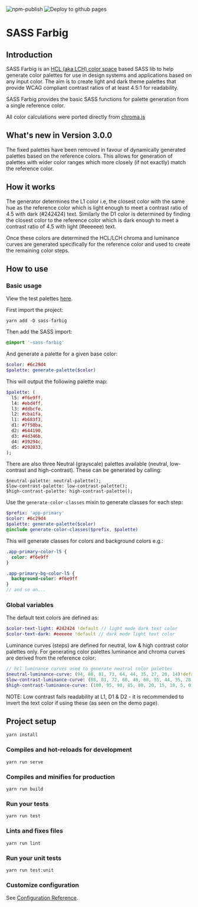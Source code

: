 ![npm-publish](https://github.com/aotearoan/sass-farbig/workflows/npm-publish/badge.svg?branch=master)
![Deploy to github pages](https://github.com/aotearoan/sass-farbig/workflows/Deploy%20to%20github%20pages/badge.svg?branch=master)

# SASS Farbig

## Introduction
SASS Farbig is an [HCL (aka LCH) color space](https://en.wikipedia.org/wiki/HCL_color_space) based SASS lib to help generate color palettes for use in design systems and applications based on any input color. The aim is to create light and dark theme palettes that provide WCAG compliant contrast ratios of at least 4.5:1 for readability.

SASS Farbig provides the basic SASS functions for palette generation from a single reference color.

All color calculations were ported directly from [chroma.js](https://vis4.net/chromajs/)

## What's new in Version 3.0.0
The fixed palettes have been removed in favour of dynamically generated palettes based on the reference colors. This allows for generation of palettes with wider color ranges which more closely (if not exactly) match the reference color.

## How it works
The generator determines the L1 color i.e, the closest color with the same hue as the reference color which is light enough to meet a contrast ratio of 4.5 with dark (#242424) text. Similarly the D1 color is determined by finding the closest color to the reference color which is dark enough to meet a contrast ratio of 4.5 with light (#eeeeee) text.

Once these colors are determined the HCL/LCH chroma and luminance curves are generated specifically for the reference color and used to create the remaining color steps.

## How to use

### Basic usage
View the test palettes [here](https://aotearoan.github.io/sass-farbig/).

First import the project:
```shell script
yarn add -D sass-farbig
```

Then add the SASS import:
```sass
@import '~sass-farbig'
```

And generate a palette for a given base color:
```sass
$color: #6c29d4
$palette: generate-palette($color)
```

This will output the following palette map:
```sass
$palette: (
  l5: #f6e9ff,
  l4: #ebd4ff,
  l3: #ddbcfe,
  l2: #cba1fa,
  l1: #b683f3,
  d1: #7f50ba,
  d2: #644190,
  d3: #4d346b,
  d4: #39294c,
  d5: #292033,
);
```

There are also three Neutral (grayscale) palettes available (neutral, low-contrast and high-contrast). These can be generated by calling:
```
$neutral-palette: neutral-palette();
$low-contrast-palette: low-contrast-palette();
$high-contrast-palette: high-contrast-palette();
```

Use the ```generate-color-classes``` mixin to generate classes for each step:
```sass
$prefix: 'app-primary'
$color: #6c29d4
$palette: generate-palette($color)
@include generate-color-classes($prefix, $palette)
```

This will generate classes for colors and background colors e.g.:
```sass
.app-primary-color-l5 {
  color: #f6e9ff
}

.app-primary-bg-color-l5 {
  background-color: #f6e9ff
}
// and so on...
```

### Global variables
The default text colors are defined as:
```sass
$color-text-light: #242424 !default // light mode dark text color
$color-text-dark: #eeeeee !default // dark mode light text color
```

Luminance curves (steps) are defined for neutral, low & high contrast color palettes only. For generating color palettes luminance and chroma curves are derived from the reference color:
```sass
// hcl luminance curves used to generate neutral color palettes
$neutral-luminance-curve: (94, 88, 81, 73, 64, 44, 35, 27, 20, 14)!default;
$low-contrast-luminance-curve: (88, 81, 72, 60, 48, 68, 55, 44, 35, 28)!default;
$high-contrast-luminance-curve: (100, 95, 90, 85, 80, 20, 15, 10, 5, 0)!default;
```

NOTE: Low contrast fails readability at L1, D1 & D2 - it is recommended to invert the text color if using these (as seen on the demo page).

## Project setup
```
yarn install
```

### Compiles and hot-reloads for development
```
yarn run serve
```

### Compiles and minifies for production
```
yarn run build
```

### Run your tests
```
yarn run test
```

### Lints and fixes files
```
yarn run lint
```

### Run your unit tests
```
yarn run test:unit
```

### Customize configuration
See [Configuration Reference](https://cli.vuejs.org/config/).
